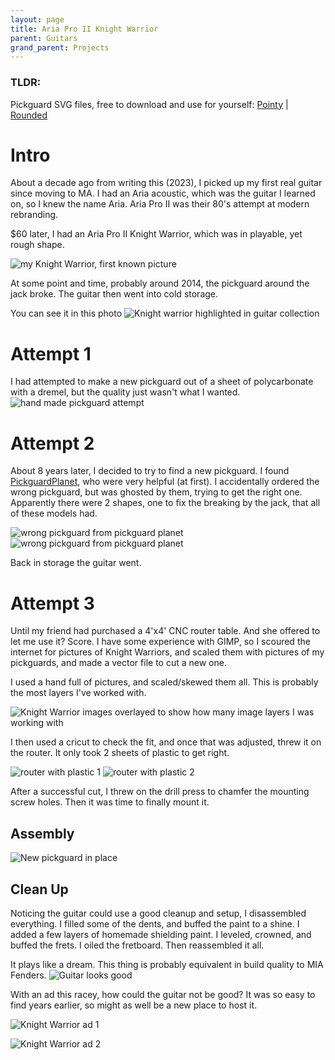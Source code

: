 ```yaml
---
layout: page
title: Aria Pro II Knight Warrior
parent: Guitars
grand_parent: Projects
---
```


### TLDR:
Pickguard SVG files, free to download and use for yourself:
[Pointy](/assets/img/guitars/KW/apii_kw_pg_pointy.svg)  |
[Rounded](/assets/img/guitars/KW/apii_kw_pg_pointy.svg)

# Intro
About a decade ago from writing this (2023), I picked up my first real guitar since moving to MA.
I had an Aria acoustic, which was the guitar I learned on, so I knew the name Aria.
Aria Pro II was their 80's attempt at modern rebranding.

\$60 later, I had an Aria Pro II Knight Warrior, which was in playable, yet rough shape.

![my Knight Warrior, first known picture](/assets/img/guitars/KW/kw_old1.jpg)

At some point and time, probably around 2014, the pickguard around the jack broke. The guitar then went into cold storage.

You can see it in this photo
![Knight warrior highlighted in guitar collection](/assets/img/guitars/KW/guitar_spread_kw.jpg)

# Attempt 1
I had attempted to make a new pickguard out of a sheet of polycarbonate with a dremel, but the quality just wasn't what I wanted.
![hand made pickguard attempt](/assets/img/guitars/KW/kw_pg_handmade.jpg)

# Attempt 2
About 8 years later, I decided to try to find a new pickguard. I found [PickguardPlanet](pickguardplanet.com), who were very helpful (at first).
I accidentally ordered the wrong pickguard, but was ghosted by them, trying to get the right one. Apparently there were 2 shapes,
one to fix the breaking by the jack, that all of these models had.

![wrong pickguard from pickguard planet](/assets/img/guitars/KW/kw_pg_ordered.jpg)
![wrong pickguard from pickguard planet](/assets/img/guitars/KW/kw_pg_mismatch.png)

Back in storage the guitar went.

# Attempt 3

Until my friend had purchased a 4'x4' CNC router table. And she offered to let me use it? Score.
I have some experience with GIMP, so I scoured the internet for pictures of Knight Warriors, 
and scaled them with pictures of my pickguards, and made a vector file to cut a new one.

I used a hand full of pictures, and scaled/skewed them all. This is probably the most layers I've worked with.

![Knight Warrior images overlayed to show how many image layers I was working with](/assets/img/guitars/KW/KW_design.png)

I then used a cricut to check the fit, and once that was adjusted, threw it on the router. It only took 2 sheets of plastic to get right.

![router with plastic 1](/assets/img/guitars/KW/kw_pg_router1.jpg)
![router with plastic 2](/assets/img/guitars/KW/kw_pg_router2.jpg)

After a successful cut, I threw on the drill press to chamfer the mounting screw holes. Then it was time to finally mount it.

## Assembly

![New pickguard in place](/assets/img/guitars/KW/kw_new1.jpg)

## Clean Up
Noticing the guitar could use a good cleanup and setup, I disassembled everything. I filled some of the dents, and buffed the paint to a shine. 
I added a few layers of homemade shielding paint. I leveled, crowned, and buffed the frets. I oiled the fretboard. Then reassembled it all.

It plays like a dream. This thing is probably equivalent in build quality to MIA Fenders.
![Guitar looks good](/assets/img/guitars/KW/kw_final.jpg)

With an ad this racey, how could the guitar not be good? It was so easy to find years earlier, so might as well be a new place to host it.

![Knight Warrior ad 1](/assets/img/guitars/KW/kw_ad1.jpeg)

![Knight Warrior ad 2](/assets/img/guitars/KW/kw_ad2.jpeg)
